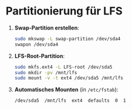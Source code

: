 # Partitionierung für LFS

1. **Swap-Partition erstellen**:
    
    ```bash
    sudo mkswap -L swap-partition /dev/sda4
    swapon /dev/sda4
    ```
    
2. **LFS-Root-Partition**:
    
    ```bash
    sudo mkfs.ext4 -L LFS-root /dev/sda5
    sudo mkdir -pv /mnt/lfs
    sudo mount -v -t ext4 /dev/sda5 /mnt/lfs
    ```
    
3. **Automatisches Mounten** (in `/etc/fstab`):
    
    ```
    /dev/sda5  /mnt/lfs  ext4  defaults  0  1
    ```
    